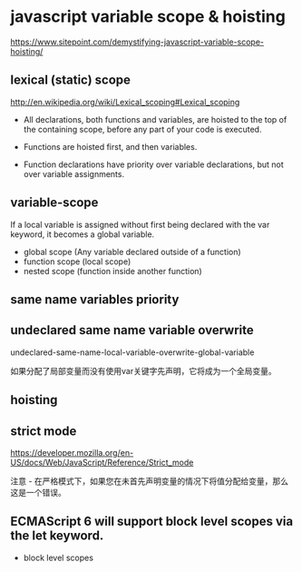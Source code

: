 # javascript variable scope & hoisting  

https://www.sitepoint.com/demystifying-javascript-variable-scope-hoisting/


## lexical (static) scope  
http://en.wikipedia.org/wiki/Lexical_scoping#Lexical_scoping  



+ All declarations, both functions and variables, are hoisted to the top of the containing scope, before any part of your code is executed.

+ Functions are hoisted first, and then variables.

+ Function declarations have priority over variable declarations, but not over variable assignments.




## variable-scope  

If a local variable is assigned without first being declared with the var keyword, it becomes a global variable. 

+ global scope (Any variable declared outside of a function)  
+ function scope (local scope)  
+ nested scope (function inside another function) 



## same name variables priority



## undeclared same name variable overwrite

undeclared-same-name-local-variable-overwrite-global-variable  

如果分配了局部变量而没有使用var关键字先声明，它将成为一个全局变量。

## hoisting  



## strict mode  
https://developer.mozilla.org/en-US/docs/Web/JavaScript/Reference/Strict_mode  


注意 - 在严格模式下，如果您在未首先声明变量的情况下将值分配给变量，那么这是一个错误。




##  ECMAScript 6 will support block level scopes via the let keyword.


+ block level scopes 


